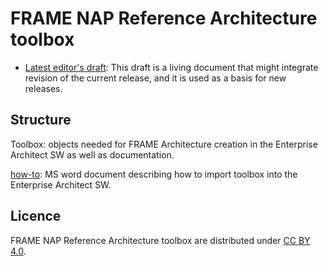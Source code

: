 # FRAME NAP Reference Architecture toolbox

- [Latest editor's draft](./latest/): This draft is a living document that might integrate revision of the current release, and it is used as a basis for new releases.

## Structure

Toolbox: objects needed for FRAME Architecture creation in the Enterprise Architect SW as well as documentation.

[how-to](./how-to/): MS word document describing how to import toolbox into the Enterprise Architect SW.

## Licence

FRAME NAP Reference Architecture toolbox are distributed under [CC BY 4.0](https://creativecommons.org/licenses/by/4.0/).